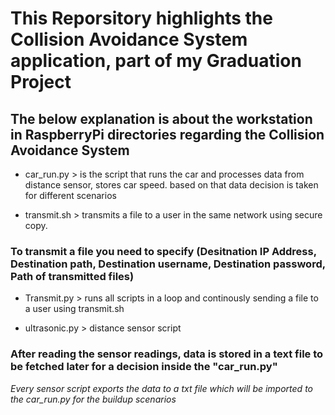 # This Reporsitory highlights the Collision Avoidance System application, part of my Graduation Project #
## The below explanation is about the workstation in RaspberryPi directories regarding the Collision Avoidance System ##

- car_run.py > is the script that runs the car and processes data from distance sensor, stores car speed. based on that data decision is taken for different scenarios

- transmit.sh > transmits a file to a user in the same network using secure copy. 
### To transmit a file you need to specify (Desitnation IP Address, Destination path, Destination username, Destination password, Path of transmitted files)

- Transmit.py > runs all scripts in a loop and continously sending a file to a user using transmit.sh

- ultrasonic.py > distance sensor script
### After reading the sensor readings, data is stored in a text file to be fetched later for a decision inside the "car_run.py"

*Every sensor script exports the data to a txt file which will be imported to the car_run.py for the buildup scenarios*

